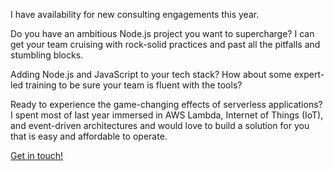 I have availability for new consulting engagements this year. 

Do you have an ambitious Node.js project you want to supercharge? I can get your team cruising with rock-solid practices and past all the pitfalls and stumbling blocks.

Adding Node.js and JavaScript to your tech stack? How about some expert-led training to be sure your team is fluent with the tools?

Ready to experience the game-changing effects of serverless applications? I spent most of last year immersed in AWS Lambda, Internet of Things (IoT), and event-driven architectures and would love to build a solution for you that is easy and affordable to operate.

[Get in touch!](/contact)
